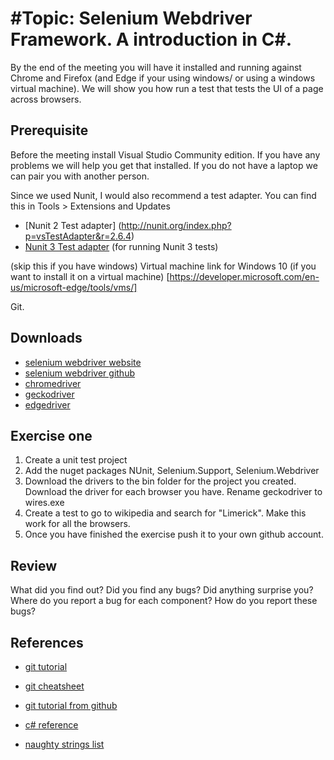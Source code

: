 #Topic: Selenium Webdriver Framework. 
A introduction in C#.
=====================================

By the end of the meeting you will have it installed and running against Chrome and Firefox 
(and Edge if your using windows/ or using a windows virtual machine).
We will show you how run a test that tests the UI of a page across browsers. 

## Prerequisite

Before the meeting install Visual Studio Community edition. 
If you have any problems we will help you get that installed. If you do not have a laptop we can pair you with another person. 

Since we used Nunit, I would also recommend a test adapter. You can find this in Tools > Extensions and Updates 
* [Nunit 2 Test adapter] (http://nunit.org/index.php?p=vsTestAdapter&r=2.6.4)
* [Nunit 3 Test adapter](https://visualstudiogallery.msdn.microsoft.com/0da0f6bd-9bb6-4ae3-87a8-537788622f2d) (for running Nunit 3 tests)

(skip this if you have windows)
Virtual machine link for Windows 10 (if you want to install it on a virtual machine) 
[https://developer.microsoft.com/en-us/microsoft-edge/tools/vms/]

Git. 

## Downloads

* [selenium webdriver website](http://www.seleniumhq.org/download/)
* [selenium webdriver github](https://github.com/SeleniumHQ/selenium)
* [chromedriver](https://sites.google.com/a/chromium.org/chromedriver/downloads)
* [geckodriver](https://github.com/mozilla/geckodriver)
* [edgedriver](https://developer.microsoft.com/en-us/microsoft-edge/tools/webdriver/)

## Exercise one

1. Create a unit test project
2. Add the nuget packages NUnit, Selenium.Support, Selenium.Webdriver
3. Download the drivers to the bin folder for the project you created. Download the driver for each browser you have. Rename geckodriver to wires.exe
4. Create a test to go to wikipedia and search for "Limerick". Make this work for all the browsers. 
5. Once you have finished the exercise push it to your own github account. 


## Review

 What did you find out? Did you find any bugs?
 Did anything surprise you? Where do you report a bug for each component?
 How do you report these bugs?
 
## References

* [git tutorial](https://try.github.io/levels/1/challenges/1)
* [git cheatsheet](https://rogerdudler.github.io/git-guide/)
* [git tutorial from github](https://guides.github.com/activities/hello-world/)
* [c# reference](https://msdn.microsoft.com/en-us/library/67ef8sbd.aspx)

* [naughty strings list](https://github.com/minimaxir/big-list-of-naughty-strings)
